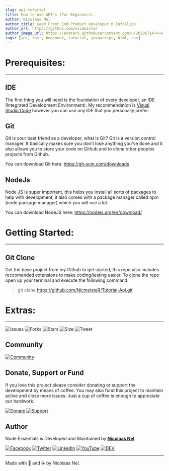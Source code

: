 ```yaml
---
slug: api-tutorial
title: How to use API's (For Beginners).
author: Nicolaas Nel
author_title: Lead Front End Product Developer @ InfoSlips
author_url: https://github.com/nicmeister
author_image_url: https://avatars.githubusercontent.com/u/20286714?v=4
tags: [api, rest, beginner, tutorial, javascript, html, css]
---
```


# Prerequisites:
---

## IDE
The first thing you will need is the foundation of every developer, an IDE (Integrated Development Environment). My recommendation is [Visual Studio Code](https://code.visualstudio.com/) however you can use any IDE that you personally prefer.

## Git
Git is your best friend as a developer, what is Git? Git is a version control manager. It basically makes sure you don't lose anything you've done and it also allows you to store your code on Github and to clone other peoples projects from Github.

You can download Git here: https://git-scm.com/downloads

## NodeJs
Node JS is super important, this helps you install all sorts of packages to help with development, it also comes with a package manager called npm (node package manager) which you will use a lot.

You can download NodeJS here: https://nodejs.org/en/download/

# Getting Started:
---

## Git Clone
Get the base project from my Github to get started, this repo also includes reccomended extensions to make coding/testing easier.
To clone the repo open up your terminal and execute the following command:
> git clone https://github.com/NicmeisteR/Tutorial-Api.git

# Extras:
---
![Issues](https://img.shields.io/github/issues/NicmeisteR/Tutorial-Api?style=for-the-badge)
![Forks](https://img.shields.io/github/forks/NicmeisteR/Tutorial-Api?style=for-the-badge)
![Stars](https://img.shields.io/github/stars/NicmeisteR/Tutorial-Api?style=for-the-badge)
![Size](https://img.shields.io/github/repo-size/NicmeisteR/Tutorial-Api?color=green&style=for-the-badge) 
![Tweet](https://img.shields.io/twitter/url?url=https%3A%2F%2Fgithub.com%2FNicmeisteR%2FTutorial-Api?style=for-the-badge)

## Community 
[![Community](https://discordapp.com/api/guilds/514169903196930050/widget.png?style=banner2)](https://discord.gg/zdqWsRB)

## Donate, Support or Fund

If you love this project please consider donating or support the development by means of coffee. You may also fund this project to maintain active and close more issues. Just a cup of coffee is enough to appreciate our hardwork.

[![Donate](https://img.shields.io/badge/Donate-PayPal-blue.svg?style=for-the-badge)](https://paypal.me/NicolaasDev)
[![Support](https://img.shields.io/badge/Support-Buy%20Me%20A%20Coffee-orange.svg?style=for-the-badge)](https://Ko-fi.com/nicmeister)

## Author

Node Essentials is Developed and Maintained by **[Nicolaas Nel](https://github.com/NicmeisteR)**

[![Facebook](https://img.shields.io/badge/facebook-%231877F2.svg?&style=for-the-badge&logo=facebook&logoColor=white)](https://facebook.com/nicmstr) [![Twitter](https://img.shields.io/badge/twitter-%231DA1F2.svg?&style=for-the-badge&logo=twitter&logoColor=white)](https://twitter.com/NicmeistaR) [![LinkedIn](https://img.shields.io/badge/linkedin-%230077B5.svg?&style=for-the-badge&logo=linkedin&logoColor=white)](https://linkedin.com/in/Nicolaas-Nel) [![YouTube](https://img.shields.io/badge/youtube-%23FF0000.svg?&style=for-the-badge&logo=youtube&logoColor=white)](https://youtube.com/c/NicmeisteR) [![DEV](https://img.shields.io/badge/DEV-%23000000.svg?&style=for-the-badge&logo=dev.to&logoColor=white)](https://dev.to/NicmeisteR)

---

Made with 💙 and ☕ by Nicolaas Nel.